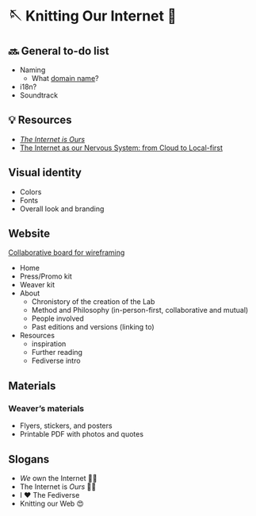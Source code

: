 # 🪡 Knitting Our Internet 🧶

## 🔜 General to-do list

- Naming
	- What [domain name](https://tommi.space/domains/#la-nostra-rete)?
- i18n?
- Soundtrack

## 💡 Resources

- [*The Internet is Ours*](https://github.com/whitep4nth3r/the-claw-webring/pull/40#issuecomment-2081446368)
- [The Internet as our Nervous System: from Cloud to Local-first](https://blog.anytype.io/from-cloud-to-local-first/)

## Visual identity

- Colors
- Fonts
- Overall look and branding

## Website

[Collaborative board for wireframing](https://excalidraw.com/#room=8438069719abc6f89788,Q_6PVOwrDRA1bwHSb9NEug 'Collaborative board on Excalidraw')

- Home
- Press/Promo kit
- Weaver kit
- About
	- Chronistory of the creation of the Lab
	- Method and Philosophy (in-person-first, collaborative and mutual)
	- People involved
	- Past editions and versions (linking to)
- Resources
	 - inspiration
	 - Further reading
	 - Fediverse intro

## Materials

### Weaver’s materials

- Flyers, stickers, and posters
- Printable PDF with photos and quotes

## Slogans

- *We* own the Internet 💪🏼
- The Internet is *Ours* 💪🏼
- I ❤️ The Fediverse
- Knitting our Web 😍

